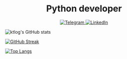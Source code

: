 <div id="header" style="text-align: center">
    <h1>Python developer</h1> 
</div>


 <div id="socials" style="text-align: center">
    <a href="https://t.me/tikkonov">
        <img src="https://img.shields.io/badge/Telegram-blue?style=for-the-badge&logo=telegram&logoColor=white" alt="Telegram"/>
    </a>
    <a href="https://www.linkedin.com/in/kirill-tikhonov-b22763b9/">
        <img src="https://img.shields.io/badge/LinkedIn-blue?style=for-the-badge&logo=linkedin&logoColor=white" alt="LinkedIn"/>
    </a>
</div>


 
[//]: # (- :page_facing_up: I took a one-year python developer course - [Certificate]&#40;https://cloud.mail.ru/public/Qrkr/vNmpwtuza&#41;)

[//]: # (- :dart: Systematically delve into Python and move towards a full stack)

[//]: # (- :basketball: I'm currently learning **FastAPI, React**)

[//]: # (- :briefcase: Learn about my experiences in [CV]&#40;https://cloud.mail.ru/public/Stre/jps2umDgm&#41;)

[//]: # (- :earth_asia: I speak English)


![ktlog's GitHub stats](https://github-readme-stats.vercel.app/api?username=ktlog&show_icons=true)

[![GitHub Streak](https://streak-stats.demolab.com?user=ktlog)](https://git.io/streak-stats)

[![Top Langs](https://github-readme-stats.vercel.app/api/top-langs/?username=ktlog&layout=compact)](https://github.com/anuraghazra/github-readme-stats)


[//]: # (<div id="gif" align="center">)

[//]: # (  <img src="https://media.giphy.com/media/M9gbBd9nbDrOTu1Mqx/giphy.gif" width="100" alt="Coder"/>)

[//]: # (</div>)
